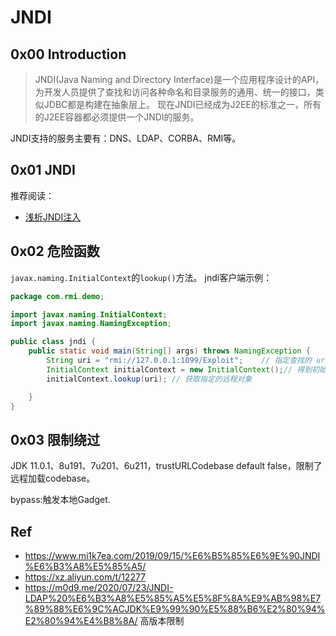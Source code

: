# JNDI

## 0x00 Introduction

>JNDI(Java Naming and Directory Interface)是一个应用程序设计的API，为开发人员提供了查找和访问各种命名和目录服务的通用、统一的接口，类似JDBC都是构建在抽象层上。 现在JNDI已经成为J2EE的标准之一，所有的J2EE容器都必须提供一个JNDI的服务。

JNDI支持的服务主要有：DNS、LDAP、CORBA、RMI等。    


## 0x01 JNDI
推荐阅读：    
- [浅析JNDI注入](https://www.mi1k7ea.com/2019/09/15/%E6%B5%85%E6%9E%90JNDI%E6%B3%A8%E5%85%A5/)


## 0x02 危险函数
`javax.naming.InitialContext`的`lookup()`方法。
jndi客户端示例：     
```java
package com.rmi.demo;

import javax.naming.InitialContext;
import javax.naming.NamingException;

public class jndi {
    public static void main(String[] args) throws NamingException {
        String uri = "rmi://127.0.0.1:1099/Exploit";    // 指定查找的 uri 变量
        InitialContext initialContext = new InitialContext();// 得到初始目录环境的一个引用
        initialContext.lookup(uri); // 获取指定的远程对象

    }
}
```

## 0x03 限制绕过

JDK 11.0.1、8u191、7u201、6u211，trustURLCodebase default false，限制了远程加载codebase。

bypass:触发本地Gadget.


## Ref
- https://www.mi1k7ea.com/2019/09/15/%E6%B5%85%E6%9E%90JNDI%E6%B3%A8%E5%85%A5/
- https://xz.aliyun.com/t/12277
- https://m0d9.me/2020/07/23/JNDI-LDAP%20%E6%B3%A8%E5%85%A5%E5%8F%8A%E9%AB%98%E7%89%88%E6%9C%ACJDK%E9%99%90%E5%88%B6%E2%80%94%E2%80%94%E4%B8%8A/ 高版本限制 
